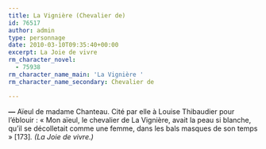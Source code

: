 ```yaml
---
title: La Vignière (Chevalier de)
id: 76517
author: admin
type: personnage
date: 2010-03-10T09:35:40+00:00
excerpt: La Joie de vivre
rm_character_novel:
  - 75938
rm_character_name_main: 'La Vignière '
rm_character_name_secondary: Chevalier de

---
```

**—** Aïeul de madame Chanteau. Cité par elle à Louise Thibaudier pour l&rsquo;éblouir : « Mon aïeul, le chevalier de La Vignière, avait la peau si blanche, qu&rsquo;il se décolletait comme une femme, dans les bals masques de son temps » [173]_. (La Joie de vivre.)_
